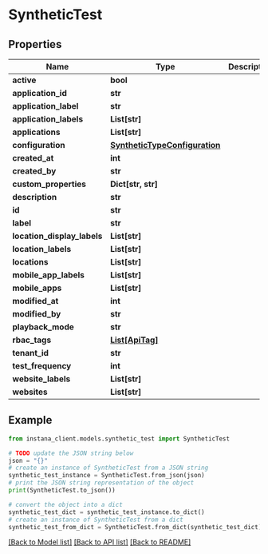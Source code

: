 # SyntheticTest


## Properties

Name | Type | Description | Notes
------------ | ------------- | ------------- | -------------
**active** | **bool** |  | 
**application_id** | **str** |  | [optional] 
**application_label** | **str** |  | [optional] 
**application_labels** | **List[str]** |  | [optional] 
**applications** | **List[str]** |  | [optional] 
**configuration** | [**SyntheticTypeConfiguration**](SyntheticTypeConfiguration.md) |  | 
**created_at** | **int** |  | [optional] 
**created_by** | **str** |  | [optional] 
**custom_properties** | **Dict[str, str]** |  | [optional] 
**description** | **str** |  | [optional] 
**id** | **str** |  | [optional] 
**label** | **str** |  | 
**location_display_labels** | **List[str]** |  | [optional] 
**location_labels** | **List[str]** |  | [optional] 
**locations** | **List[str]** |  | 
**mobile_app_labels** | **List[str]** |  | [optional] 
**mobile_apps** | **List[str]** |  | [optional] 
**modified_at** | **int** |  | [optional] 
**modified_by** | **str** |  | [optional] 
**playback_mode** | **str** |  | [optional] 
**rbac_tags** | [**List[ApiTag]**](ApiTag.md) |  | [optional] 
**tenant_id** | **str** |  | [optional] 
**test_frequency** | **int** |  | 
**website_labels** | **List[str]** |  | [optional] 
**websites** | **List[str]** |  | [optional] 

## Example

```python
from instana_client.models.synthetic_test import SyntheticTest

# TODO update the JSON string below
json = "{}"
# create an instance of SyntheticTest from a JSON string
synthetic_test_instance = SyntheticTest.from_json(json)
# print the JSON string representation of the object
print(SyntheticTest.to_json())

# convert the object into a dict
synthetic_test_dict = synthetic_test_instance.to_dict()
# create an instance of SyntheticTest from a dict
synthetic_test_from_dict = SyntheticTest.from_dict(synthetic_test_dict)
```
[[Back to Model list]](../README.md#documentation-for-models) [[Back to API list]](../README.md#documentation-for-api-endpoints) [[Back to README]](../README.md)


